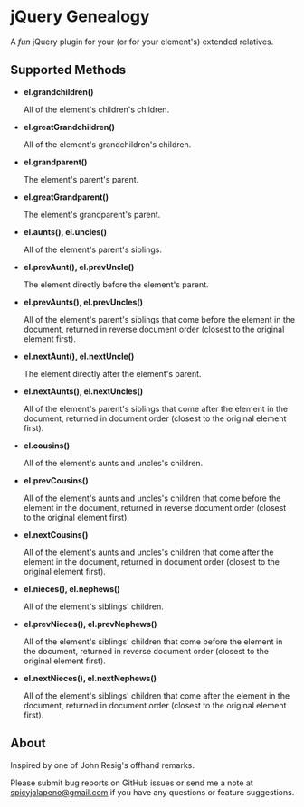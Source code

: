 # jQuery Genealogy

A _fun_ jQuery plugin for your (or for your element's) extended relatives.

## Supported Methods

- **el.grandchildren()**

  All of the element's children's children.

- **el.greatGrandchildren()**

  All of the element's grandchildren's children.

- **el.grandparent()**

  The element's parent's parent.

- **el.greatGrandparent()**

  The element's grandparent's parent.

- **el.aunts(), el.uncles()**

  All of the element's parent's siblings.

- **el.prevAunt(), el.prevUncle()**

  The element directly before the element's parent.

- **el.prevAunts(), el.prevUncles()**

  All of the element's parent's siblings that come before the element in the document, returned in reverse document order (closest to the original element first).

- **el.nextAunt(), el.nextUncle()**

  The element directly after the element's parent.

- **el.nextAunts(), el.nextUncles()**

  All of the element's parent's siblings that come after the element in the document, returned in document order (closest to the original element first).

- **el.cousins()**

  All of the element's aunts and uncles's children.

- **el.prevCousins()**

  All of the element's aunts and uncles's children that come before the element in the document, returned in reverse document order (closest to the original element first).

- **el.nextCousins()**

  All of the element's aunts and uncles's children that come after the element in the document, returned in document order (closest to the original element first).

- **el.nieces(), el.nephews()**

  All of the element's siblings' children.

- **el.prevNieces(), el.prevNephews()**

  All of the element's siblings' children that come before the element in the document, returned in reverse document order (closest to the original element first).

- **el.nextNieces(), el.nextNephews()**

  All of the element's siblings' children that come after the element in the document, returned in document order (closest to the original element first).

## About

Inspired by one of John Resig's offhand remarks.

Please submit bug reports on GitHub issues or send me a note at spicyjalapeno@gmail.com if you have any questions or feature suggestions.
